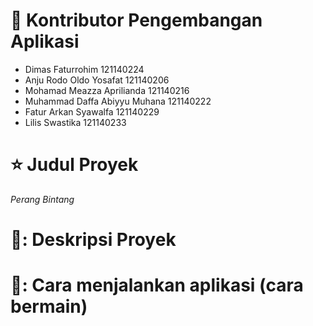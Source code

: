 # 🔖 Kontributor Pengembangan Aplikasi
- Dimas Faturrohim	121140224
- Anju Rodo Oldo Yosafat	121140206
- Mohamad Meazza Aprilianda	121140216
- Muhammad Daffa Abiyyu Muhana	121140222
- Fatur Arkan Syawalfa	121140229
- Lilis Swastika	121140233

# ⭐ Judul Proyek
_Perang Bintang_


# 📖: Deskripsi Proyek


# 📖: Cara menjalankan aplikasi (cara bermain)
